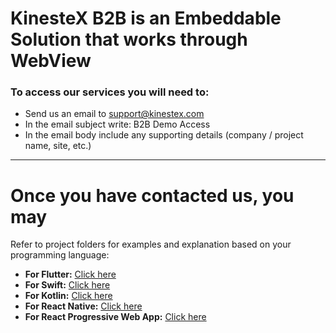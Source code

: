 # KinesteX B2B is an Embeddable Solution that works through WebView

### To access our services you will need to: 
- Send us an email to [support@kinestex.com](mailto:support@kinestex.com)
- In the email subject write: B2B Demo Access
- In the email body include any supporting details (company / project name, site, etc.)

-------

# Once you have contacted us, you may
Refer to project folders for examples and explanation based on your programming language:

- **For Flutter:** [Click here](https://github.com/V-m1r/KinesteX-B2B-AI-Fitness-and-Physio/tree/main/Flutter_SDK)
- **For Swift:** [Click here](link-to-your-flutter-page)
- **For Kotlin:** [Click here](link-to-your-flutter-page)
- **For React Native:** [Click here](https://github.com/V-m1r/KinesteX-B2B-AI-Fitness-and-Physio/tree/main/MyReactNativeApp)
- **For React Progressive Web App:** [Click here](https://github.com/V-m1r/KinesteX-B2B-AI-Fitness-and-Physio/tree/main/PWA-KinesteX)
